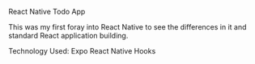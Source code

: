 React Native Todo App

This was my first foray into React Native to see the differences in it and standard React application building.  

Technology Used: 
Expo
React Native
Hooks


